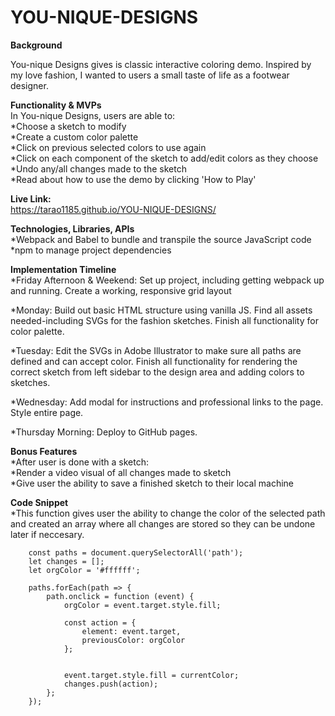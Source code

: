 # YOU-NIQUE-DESIGNS

**Background**

You-nique Designs gives is classic interactive coloring demo. Inspired by my love fashion, I wanted to users a small taste of life as a footwear designer.

**Functionality & MVPs**  
In You-nique Designs, users are able to:  
*Choose a sketch to modify  
*Create a custom color palette    
*Click on previous selected colors to use again  
*Click on each component of the sketch to add/edit colors as they choose  
*Undo any/all changes made to the sketch  
*Read about how to use the demo by clicking 'How to Play'  

**Live Link:**  
https://tarao1185.github.io/YOU-NIQUE-DESIGNS/

**Technologies, Libraries, APIs**  
*Webpack and Babel to bundle and transpile the source JavaScript code  
*npm to manage project dependencies  

**Implementation Timeline**  
*Friday Afternoon & Weekend: Set up project, including getting webpack up and running. Create a working, responsive grid layout  

*Monday: Build out basic HTML structure using vanilla JS. Find all assets needed-including SVGs for the fashion sketches. Finish all functionality for color palette.  

*Tuesday: Edit the SVGs in Adobe Illustrator to make sure all paths are defined and can accept color. Finish all functionality for rendering the correct sketch from left sidebar to the design area and adding colors to sketches.  

*Wednesday: Add modal for instructions and professional links to the page. Style entire page.  

*Thursday Morning: Deploy to GitHub pages.  

**Bonus Features**  
*After user is done with a sketch:  
  *Render a video visual of all changes made to sketch  
  *Give user the ability to save a finished sketch to their local machine  

**Code Snippet**  
*This function gives user the ability to change the color of the selected path and created an array where all changes are stored so they can be undone later if neccesary.  

```
    const paths = document.querySelectorAll('path');
    let changes = [];
    let orgColor = '#ffffff';

    paths.forEach(path => {
        path.onclick = function (event) {
            orgColor = event.target.style.fill;

            const action = {
                element: event.target,
                previousColor: orgColor
            };

 
            event.target.style.fill = currentColor;
            changes.push(action);
        };
    });
  ```
